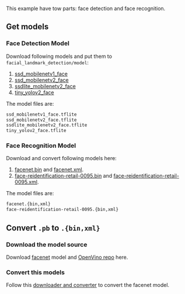 This example have tow parts: face detection and face recognition.

## Get models

### Face Detection Model
Download following models and put them to `facial_landmark_detection/model`:

1. [ssd_mobilenetv1_face](https://drive.google.com/file/d/14hxWR1AFEQRfnExSm42R4ntYGX4QKMZz/view?usp=sharing)
2. [ssd_mobilenetv2_face](https://drive.google.com/file/d/1mDDCJVZyaIZXz6bpJE_zF1C3nZCH45qD/view?usp=sharing)
3. [ssdlite_mobilenetv2_face](https://drive.google.com/file/d/1QAFPChUVU4MgQwQSO7n1ac0BGpQAmmBK/view?usp=sharing)
4. [tiny_yolov2_face](https://drive.google.com/file/d/1PWW2LxKXPSlW-X4epEFITqJOYrgo3lep/view?usp=sharing)

The model files are:

```txt
ssd_mobilenetv1_face.tflite
ssd_mobilenetv2_face.tflite
ssdlite_mobilenetv2_face.tflite
tiny_yolov2_face.tflite
```

### Face Recognition Model
Download and convert following models here:

1. [facenet.bin](https://drive.google.com/open?id=17HINkLRewWNOBGCK_bamPp2RweQHtv90) and [facenet.xml](https://drive.google.com/open?id=1qHom5LEc0K9Asoa4__68HT0g6L3g9cft).
2. [face-reidentification-retail-0095.bin](https://download.01.org/opencv/2019/open_model_zoo/R2/20190716_170000_models_bin/face-reidentification-retail-0095/FP32/face-reidentification-retail-0095.bin) and [face-reidentification-retail-0095.xml](https://download.01.org/opencv/2019/open_model_zoo/R2/20190716_170000_models_bin/face-reidentification-retail-0095/FP32/face-reidentification-retail-0095.xml).

The model files are:

```txt
facenet.{bin,xml}
face-reidentification-retail-0095.{bin,xml}
```

## Convert `.pb` to `.{bin,xml}`

### Download the model source

Download [facenet](https://drive.google.com/open?id=1R77HmFADxe87GmoLwzfgMu_HY0IhcyBz) model and [OpenVino repo](https://github.com/opencv/open_model_zoo) here.

### Convert this models

Follow this [downloader and converter](https://github.com/opencv/open_model_zoo/tree/master/tools/downloader) to convert the facenet model.
